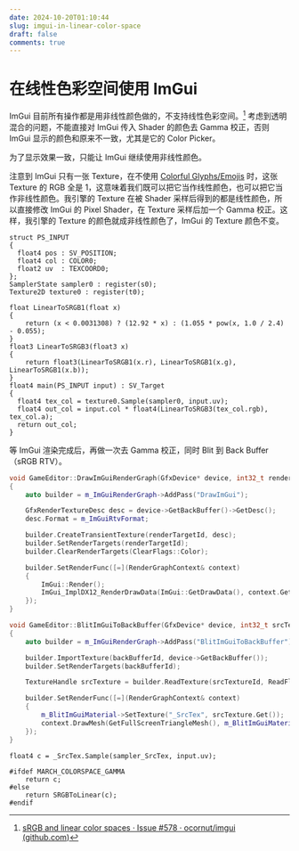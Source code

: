 ```yaml
---
date: 2024-10-20T01:10:44
slug: imgui-in-linear-color-space
draft: false
comments: true
---
```


# 在线性色彩空间使用 ImGui

ImGui 目前所有操作都是用非线性颜色做的，不支持线性色彩空间。[^1] 考虑到透明混合的问题，不能直接对 ImGui 传入 Shader 的颜色去 Gamma 校正，否则 ImGui 显示的颜色和原来不一致，尤其是它的 Color Picker。

<!-- more -->

为了显示效果一致，只能让 ImGui 继续使用非线性颜色。

注意到 ImGui 只有一张 Texture，在不使用 [Colorful Glyphs/Emojis](https://github.com/ocornut/imgui/blob/master/docs/FONTS.md#using-colorful-glyphsemojis) 时，这张 Texture 的 RGB 全是 1，这意味着我们既可以把它当作线性颜色，也可以把它当作非线性颜色。我引擎的 Texture 在被 Shader 采样后得到的都是线性颜色，所以直接修改 ImGui 的 Pixel Shader，在 Texture 采样后加一个 Gamma 校正。这样，我引擎的 Texture 的颜色就成非线性颜色了，ImGui 的 Texture 颜色不变。

``` hlsl
struct PS_INPUT
{
  float4 pos : SV_POSITION;
  float4 col : COLOR0;
  float2 uv  : TEXCOORD0;
};
SamplerState sampler0 : register(s0);
Texture2D texture0 : register(t0);

float LinearToSRGB1(float x)
{
    return (x < 0.0031308) ? (12.92 * x) : (1.055 * pow(x, 1.0 / 2.4) - 0.055);
}
float3 LinearToSRGB3(float3 x)
{
    return float3(LinearToSRGB1(x.r), LinearToSRGB1(x.g), LinearToSRGB1(x.b));
}
float4 main(PS_INPUT input) : SV_Target
{
  float4 tex_col = texture0.Sample(sampler0, input.uv);
  float4 out_col = input.col * float4(LinearToSRGB3(tex_col.rgb), tex_col.a);
  return out_col;
}
```

等 ImGui 渲染完成后，再做一次去 Gamma 校正，同时 Blit 到 Back Buffer（sRGB RTV）。

``` cpp
void GameEditor::DrawImGuiRenderGraph(GfxDevice* device, int32_t renderTargetId)
{
    auto builder = m_ImGuiRenderGraph->AddPass("DrawImGui");

    GfxRenderTextureDesc desc = device->GetBackBuffer()->GetDesc();
    desc.Format = m_ImGuiRtvFormat;

    builder.CreateTransientTexture(renderTargetId, desc);
    builder.SetRenderTargets(renderTargetId);
    builder.ClearRenderTargets(ClearFlags::Color);

    builder.SetRenderFunc([=](RenderGraphContext& context)
    {
        ImGui::Render();
        ImGui_ImplDX12_RenderDrawData(ImGui::GetDrawData(), context.GetD3D12GraphicsCommandList());
    });
}

void GameEditor::BlitImGuiToBackBuffer(GfxDevice* device, int32_t srcTextureId, int32_t backBufferId)
{
    auto builder = m_ImGuiRenderGraph->AddPass("BlitImGuiToBackBuffer");

    builder.ImportTexture(backBufferId, device->GetBackBuffer());
    builder.SetRenderTargets(backBufferId);

    TextureHandle srcTexture = builder.ReadTexture(srcTextureId, ReadFlags::PixelShader);

    builder.SetRenderFunc([=](RenderGraphContext& context)
    {
        m_BlitImGuiMaterial->SetTexture("_SrcTex", srcTexture.Get());
        context.DrawMesh(GetFullScreenTriangleMesh(), m_BlitImGuiMaterial.get());
    });
}
```

``` hlsl
float4 c = _SrcTex.Sample(sampler_SrcTex, input.uv);

#ifdef MARCH_COLORSPACE_GAMMA
    return c;
#else
    return SRGBToLinear(c);
#endif
```

[^1]: [sRGB and linear color spaces · Issue #578 · ocornut/imgui (github.com)](https://github.com/ocornut/imgui/issues/578)
